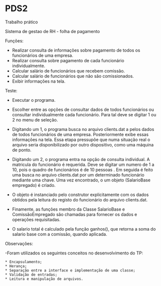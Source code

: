 # PDS2
Trabalho prático

Sistema de gestao de RH -  folha de pagamento

Funções:

- Realizar consulta de informações sobre pagamento de todos os funcionários de uma empresa.
- Realizar consulta sobre pagamento de cada funcionário individualmente.
- Calcular salário de funcionários que recebem comissão.
- Calcular salário de funcionários que não são comissionados.
- Exibir informações na tela.

Teste:

- Executar o programa.
 
- Escolher entre as opções de consultar dados de todos funcionários ou consultar individualmente cada funcionário. 
  Para tal deve se digitar 1 ou 2 no menu de seleção.

- Digitando um 1, o programa busca no arquivo clients.dat a pelos dados de todos funcionários de uma empresa. Posteriormente  exibe essas informações na tela. Essa etapa pressupõe que numa situação real o arquivo seria disponibilizado por outro dispositivo, como uma máquina de ponto. 

- Digitando um 2, o programa  entra na opção de consulta individual. A matricula do funcionário é requerida. 
  Deve se digitar um numero de 1 a 10, pois o quadro de funcionários é de 10 pessoas . 
  Em seguida é feito uma busca no arquivo clients.dat por um determinado funcionário mediante uma chave. 
  Uma vez encontrado, o um objeto (SalarioBase empregado) é criado.

- O objeto é instanciado pelo construtor explicitamente com os dados obtidos pela leitura do registo do funcionário do arquivo clients.dat.

- Finamente, as funções membro da Classe SalarioBase e ComissãoEmpregado são chamadas para fornecer os dados e operações requisitadas.

- O salario total é calculado pela função ganhos(), que retorna a soma do salario base com a comissão, quando aplicada.


Observações:

-Foram utilizados os seguintes conceitos no desenvolvimento do TP:  

	* Encapsulamento;
	* Herança;
	* Separação entre a interface e implementação de uma classe;
	* Validação de entradas;
	* Leitura e manipulação de arquivos.
